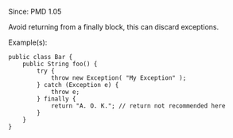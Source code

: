 Since: PMD 1.05

Avoid returning from a finally block, this can discard exceptions.

Example(s):
```
public class Bar {
	public String foo() {
		try {
			throw new Exception( "My Exception" );
		} catch (Exception e) {
			throw e;
		} finally {
			return "A. O. K."; // return not recommended here
		}
	}
}
```
